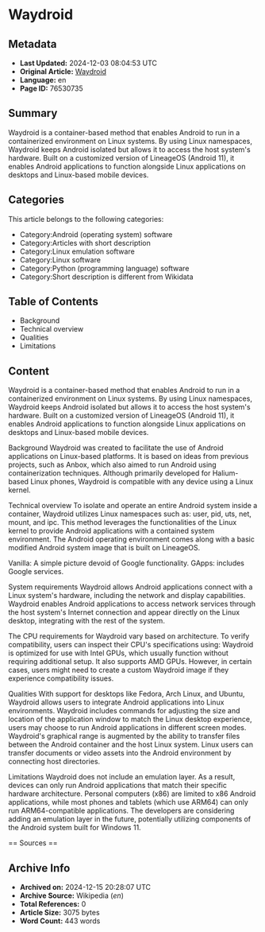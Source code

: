 # Waydroid

## Metadata
- **Last Updated:** 2024-12-03 08:04:53 UTC
- **Original Article:** [Waydroid](https://en.wikipedia.org/wiki/Waydroid)
- **Language:** en
- **Page ID:** 76530735

## Summary
Waydroid is a container-based method that enables Android to run in a containerized environment on Linux systems. By using Linux namespaces, Waydroid keeps Android isolated but allows it to access the host system's hardware. Built on a customized version of LineageOS (Android 11), it enables Android applications to function alongside Linux applications on desktops and Linux-based mobile devices.

## Categories
This article belongs to the following categories:

- Category:Android (operating system) software
- Category:Articles with short description
- Category:Linux emulation software
- Category:Linux software
- Category:Python (programming language) software
- Category:Short description is different from Wikidata

## Table of Contents

- Background
- Technical overview
- Qualities
- Limitations

## Content

Waydroid is a container-based method that enables Android to run in a containerized environment on Linux systems. By using Linux namespaces, Waydroid keeps Android isolated but allows it to access the host system's hardware. Built on a customized version of LineageOS (Android 11), it enables Android applications to function alongside Linux applications on desktops and Linux-based mobile devices.

Background
Waydroid was created to facilitate the use of Android applications on Linux-based platforms. It is based on ideas from previous projects, such as Anbox, which also aimed to run Android using containerization techniques. Although primarily developed for Halium-based Linux phones, Waydroid is compatible with any device using a Linux kernel.

Technical overview
To isolate and operate an entire Android system inside a container, Waydroid utilizes Linux namespaces such as: user, pid, uts, net, mount, and ipc. This method leverages the functionalities of the Linux kernel to provide Android applications with a contained system environment. The Android operating environment comes along with a basic modified Android system image that is built on LineageOS.

Vanilla: A simple picture devoid of Google functionality.
GApps: includes Google services.

System requirements
Waydroid allows Android applications connect with a Linux system's hardware, including the network and display capabilities. Waydroid enables Android applications to access network services through the host system's Internet connection and appear directly on the Linux desktop, integrating with the rest of the system.

The CPU requirements for Waydroid vary based on architecture. To verify compatibility, users can inspect their CPU's specifications using:
Waydroid is optimized for use with Intel GPUs, which usually function without requiring additional setup. It also supports AMD GPUs. However, in certain cases, users might need to create a custom Waydroid image if they experience compatibility issues.

Qualities
With support for desktops like Fedora, Arch Linux, and Ubuntu, Waydroid allows users to integrate Android applications into Linux environments. Waydroid includes commands for adjusting the size and location of the application window to match the Linux desktop experience, users may choose to run Android applications in different screen modes.
Waydroid's graphical range is augmented by the ability to transfer files between the Android container and the host Linux system. Linux users can transfer documents or video assets into the Android environment by connecting host directories.

Limitations
Waydroid does not include an emulation layer. As a result, devices can only run Android applications that match their specific hardware architecture. Personal computers (x86) are limited to x86 Android applications, while most phones and tablets (which use ARM64) can only run ARM64-compatible applications. The developers are considering adding an emulation layer in the future, potentially utilizing components of the Android system built for Windows 11.


== Sources ==

## Archive Info
- **Archived on:** 2024-12-15 20:28:07 UTC
- **Archive Source:** Wikipedia (_en_)
- **Total References:** 0
- **Article Size:** 3075 bytes
- **Word Count:** 443 words
